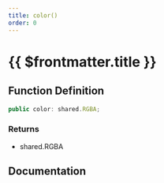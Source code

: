 ```yaml
---
title: color()
order: 0
---
```


# {{ $frontmatter.title }}

## Function Definition

```ts
public color: shared.RGBA;
```

### Returns

* shared.RGBA

## Documentation

<!--@include: ./parts/color.md-->

